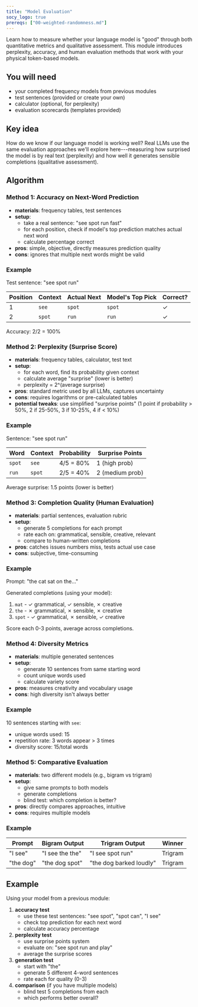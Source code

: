 ```yaml
---
title: "Model Evaluation"
socy_logo: true
prereqs: ["00-weighted-randomness.md"]
---
```


Learn how to measure whether your language model is "good" through both
quantitative metrics and qualitative assessment. This module introduces
perplexity, accuracy, and human evaluation methods that work with your physical
token-based models.

## You will need

- your completed frequency models from previous modules
- test sentences (provided or create your own)
- calculator (optional, for perplexity)
- evaluation scorecards (templates provided)

## Key idea

How do we know if our language model is working well? Real LLMs use the same
evaluation approaches we'll explore here---measuring how surprised the model is
by real text (perplexity) and how well it generates sensible completions
(qualitative assessment).

## Algorithm

### Method 1: Accuracy on Next-Word Prediction

- **materials**: frequency tables, test sentences
- **setup**:
  - take a real sentence: "see spot run fast"
  - for each position, check if model's top prediction matches actual next word
  - calculate percentage correct
- **pros**: simple, objective, directly measures prediction quality
- **cons**: ignores that multiple next words might be valid

### Example

Test sentence: "see spot run"

| Position | Context | Actual Next | Model's Top Pick | Correct? |
| -------- | ------- | ----------- | ---------------- | -------- |
| 1        | `see`   | `spot`      | `spot`           | ✓        |
| 2        | `spot`  | `run`       | `run`            | ✓        |

Accuracy: 2/2 = 100%

### Method 2: Perplexity (Surprise Score)

- **materials**: frequency tables, calculator, test text
- **setup**:
  - for each word, find its probability given context
  - calculate average "surprise" (lower is better)
  - perplexity = 2^(average surprise)
- **pros**: standard metric used by all LLMs, captures uncertainty
- **cons**: requires logarithms or pre-calculated tables
- **potential tweaks**: use simplified "surprise points" (1 point if
  probability > 50%, 2 if 25-50%, 3 if 10-25%, 4 if < 10%)

### Example

Sentence: "see spot run"

| Word   | Context | Probability | Surprise Points |
| ------ | ------- | ----------- | --------------- |
| `spot` | `see`   | 4/5 = 80%   | 1 (high prob)   |
| `run`  | `spot`  | 2/5 = 40%   | 2 (medium prob) |

Average surprise: 1.5 points (lower is better)

### Method 3: Completion Quality (Human Evaluation)

- **materials**: partial sentences, evaluation rubric
- **setup**:
  - generate 5 completions for each prompt
  - rate each on: grammatical, sensible, creative, relevant
  - compare to human-written completions
- **pros**: catches issues numbers miss, tests actual use case
- **cons**: subjective, time-consuming

### Example

Prompt: "the cat sat on the..."

Generated completions (using your model):

1. `mat` - ✓ grammatical, ✓ sensible, ✗ creative
2. `the` - ✗ grammatical, ✗ sensible, ✗ creative
3. `spot` - ✓ grammatical, ✗ sensible, ✓ creative

Score each 0-3 points, average across completions.

### Method 4: Diversity Metrics

- **materials**: multiple generated sentences
- **setup**:
  - generate 10 sentences from same starting word
  - count unique words used
  - calculate variety score
- **pros**: measures creativity and vocabulary usage
- **cons**: high diversity isn't always better

### Example

10 sentences starting with `see`:

- unique words used: 15
- repetition rate: 3 words appear > 3 times
- diversity score: 15/total words

### Method 5: Comparative Evaluation

- **materials**: two different models (e.g., bigram vs trigram)
- **setup**:
  - give same prompts to both models
  - generate completions
  - blind test: which completion is better?
- **pros**: directly compares approaches, intuitive
- **cons**: requires multiple models

### Example

| Prompt    | Bigram Output   | Trigram Output          | Winner  |
| --------- | --------------- | ----------------------- | ------- |
| "I see"   | "I see the the" | "I see spot run"        | Trigram |
| "the dog" | "the dog spot"  | "the dog barked loudly" | Trigram |

## Example

Using your model from a previous module:

1. **accuracy test**
   - use these test sentences: "see spot", "spot can", "I see"
   - check top prediction for each next word
   - calculate accuracy percentage
2. **perplexity test**
   - use surprise points system
   - evaluate on: "see spot run and play"
   - average the surprise scores
3. **generation test**
   - start with "the"
   - generate 5 different 4-word sentences
   - rate each for quality (0-3)
4. **comparison** (if you have multiple models)
   - blind test 5 completions from each
   - which performs better overall?
